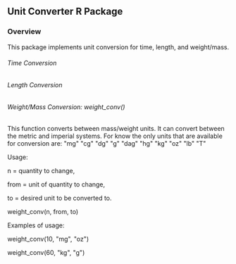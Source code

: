 
## Unit Converter R Package

<h3> Overview </h3>

This package implements unit conversion for time, length, and weight/mass.

<h6> Time Conversion </h6>

<h6> Length Conversion </h6>
  
<h6> Weight/Mass Conversion: weight_conv() </h6>


This function converts between mass/weight units. It can convert between the metric and imperial systems.
For know the only units that are available for conversion are: "mg" "cg" "dg" "g" "dag" "hg" "kg" "oz" "lb" "T"

Usage:

  n = quantity to change,
  
  from = unit of quantity to change,
  
  to = desired unit to be converted to.
  
  weight_conv(n, from, to)
  
Examples of usage:

  weight_conv(10, "mg", "oz")
  
  weight_conv(60, "kg", "g")
  
